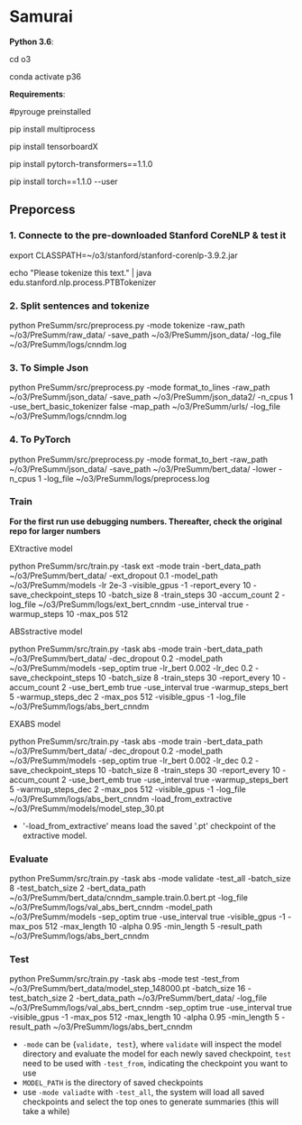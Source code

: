 # Samurai

**Python 3.6**: 

cd o3

conda activate p36

**Requirements**: 

#pyrouge preinstalled

pip install multiprocess

pip install tensorboardX

pip install pytorch-transformers==1.1.0

pip install torch==1.1.0 --user

##  Preporcess
### 1.  Connecte to the pre-downloaded Stanford CoreNLP & test it

export CLASSPATH=~/o3/stanford/stanford-corenlp-3.9.2.jar

echo "Please tokenize this text." | java edu.stanford.nlp.process.PTBTokenizer

### 2.   Split sentences and tokenize
python PreSumm/src/preprocess.py  -mode tokenize  -raw_path ~/o3/PreSumm/raw_data/ -save_path ~/o3/PreSumm/json_data/  -log_file ~/o3/PreSumm/logs/cnndm.log
### 3.  To Simple Json 
python PreSumm/src/preprocess.py  -mode format_to_lines  -raw_path ~/o3/PreSumm/json_data/  -save_path ~/o3/PreSumm/json_data2/  -n_cpus 1  -use_bert_basic_tokenizer false  -map_path ~/o3/PreSumm/urls/  -log_file ~/o3/PreSumm/logs/cnndm.log
### 4.  To PyTorch 
python PreSumm/src/preprocess.py -mode format_to_bert -raw_path ~/o3/PreSumm/json_data/ -save_path ~/o3/PreSumm/bert_data/  -lower -n_cpus 1 -log_file ~/o3/PreSumm/logs/preprocess.log 

###  Train 
**For the first run use debugging numbers. Thereafter, check the original repo for larger numbers**

EXtractive model

python PreSumm/src/train.py -task ext -mode train -bert_data_path ~/o3/PreSumm/bert_data/ -ext_dropout 0.1 -model_path ~/o3/PreSumm/models -lr 2e-3 -visible_gpus -1 -report_every 10 -save_checkpoint_steps 10 -batch_size 8 -train_steps 30 -accum_count 2 -log_file ~/o3/PreSumm/logs/ext_bert_cnndm -use_interval true -warmup_steps 10 -max_pos 512

ABSstractive model

python PreSumm/src/train.py -task abs -mode train -bert_data_path ~/o3/PreSumm/bert_data/ -dec_dropout 0.2 -model_path ~/o3/PreSumm/models -sep_optim true -lr_bert 0.002 -lr_dec 0.2 -save_checkpoint_steps 10 -batch_size 8 -train_steps 30 -report_every 10 -accum_count 2 -use_bert_emb true -use_interval true -warmup_steps_bert 5 -warmup_steps_dec 2 -max_pos 512 -visible_gpus -1 -log_file ~/o3/PreSumm/logs/abs_bert_cnndm

EXABS model

python PreSumm/src/train.py  -task abs -mode train -bert_data_path ~/o3/PreSumm/bert_data/ -dec_dropout 0.2  -model_path ~/o3/PreSumm/models -sep_optim true -lr_bert 0.002 -lr_dec 0.2 -save_checkpoint_steps 10 -batch_size 8 -train_steps 30 -report_every 10 -accum_count 2 -use_bert_emb true -use_interval true -warmup_steps_bert 5 -warmup_steps_dec 2 -max_pos 512 -visible_gpus -1 -log_file ~/o3/PreSumm/logs/abs_bert_cnndm  -load_from_extractive ~/o3/PreSumm/models/model_step_30.pt 

* '-load_from_extractive' means load the saved '.pt' checkpoint of the extractive model.

### Evaluate
python PreSumm/src/train.py -task abs -mode validate -test_all -batch_size 8 -test_batch_size 2 -bert_data_path ~/o3/PreSumm/bert_data/cnndm_sample.train.0.bert.pt -log_file ~/o3/PreSumm/logs/val_abs_bert_cnndm -model_path ~/o3/PreSumm/models -sep_optim true -use_interval true -visible_gpus -1 -max_pos 512 -max_length 10 -alpha 0.95 -min_length 5 -result_path ~/o3/PreSumm/logs/abs_bert_cnndm

### Test
python PreSumm/src/train.py -task abs -mode test -test_from ~/o3/PreSumm/bert_data/model_step_148000.pt -batch_size 16 -test_batch_size 2 -bert_data_path ~/o3/PreSumm/bert_data/ -log_file ~/o3/PreSumm/logs/val_abs_bert_cnndm -sep_optim true -use_interval true -visible_gpus -1 -max_pos 512 -max_length 10 -alpha 0.95 -min_length 5 -result_path ~/o3/PreSumm/logs/abs_bert_cnndm 
 
* `-mode` can be {`validate, test`}, where `validate` will inspect the model directory and evaluate the model for each newly saved checkpoint, `test` need to be used with `-test_from`, indicating the checkpoint you want to use
* `MODEL_PATH` is the directory of saved checkpoints
* use `-mode valiadte` with `-test_all`, the system will load all saved checkpoints and select the top ones to generate summaries (this will take a while)


